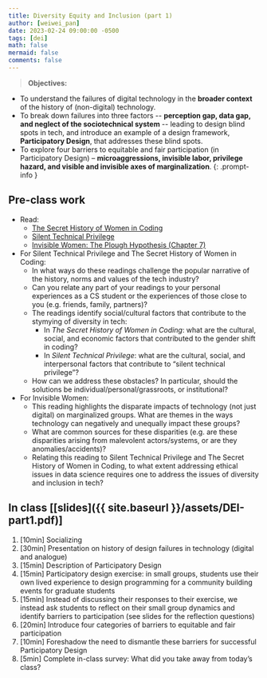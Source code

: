 ```yaml
---
title: Diversity Equity and Inclusion (part 1)
author: [weiwei_pan]
date: 2023-02-24 09:00:00 -0500
tags: [dei]
math: false
mermaid: false
comments: false
---
```


> **Objectives:**
* To understand the failures of digital technology in the **broader context** of the history of (non-digital) technology.
* To break down failures into three factors -- **perception gap, data gap, and neglect of the sociotechnical system** -- leading to design blind spots in tech, and introduce an example of a design framework, **Participatory Design**, that addresses these blind spots. 
* To explore four barriers to equitable and fair participation (in Participatory Design) – **microaggressions, invisible labor, privilege hazard, and visible and invisible axes of marginalization**. 
{: .prompt-info }


## Pre-class work
* Read:
  * [The Secret History of Women in Coding](https://www.nytimes.com/2019/02/13/magazine/women-coding-computer-programming.html)
  * [Silent Technical Privilege](https://slate.com/technology/2014/01/programmer-privilege-as-an-asian-male-computer-science-major-everyone-gave-me-the-benefit-of-the-doubt.html)
  * [Invisible Women: The Plough Hypothesis (Chapter 7)](https://hollis.harvard.edu/permalink/f/1lqd3jo/01HVD_ALMA512333730570003941)
* For Silent Technical Privilege and The Secret History of Women in Coding:
  * In what ways do these readings challenge the popular narrative of the history, norms and values of the tech industry?
  * Can you relate any part of your readings to your personal experiences as a CS student or the experiences of those close to you (e.g. friends, family, partners)?
  * The readings identify social/cultural factors that contribute to the stymying of diversity in tech:
    * In *The Secret History of Women in Coding*: what are the cultural, social, and economic factors that contributed to the gender shift in coding?
    * In *Silent Technical Privilege*: what are the cultural, social, and interpersonal factors that contribute to “silent technical privilege”?
  * How can we address these obstacles? In particular, should the solutions be individual/personal/grassroots, or institutional?
* For Invisible Women:
  * This reading highlights the disparate impacts of technology (not just digital) on marginalized groups. What are themes in the ways technology can negatively and unequally impact these groups?
  * What are common sources for these disparities (e.g. are these disparities arising from malevolent actors/systems, or are they anomalies/accidents)?
  * Relating this reading to Silent Technical Privilege and The Secret History of Women in Coding, to what extent addressing ethical issues in data science requires one to address the issues of diversity and inclusion in tech?


## In class \[[slides]({{ site.baseurl }}/assets/DEI-part1.pdf)\]
1. [10min] Socializing 
2. [30min] Presentation on history of design failures in technology (digital and analogue)
3. [15min] Description of Participatory Design
4. [15min] Participatory design exercise: in small groups, students use their own lived experience to design programming for a community building events for graduate students
5. [15min] Instead of discussing their responses to their exercise, we instead ask students to reflect on their small group dynamics and identify barriers to participation (see slides for the reflection questions)
6. [20min] Introduce four categories of barriers to equitable and fair participation
7. [10min] Foreshadow the need to dismantle these barriers for successful Participatory Design
8. [5min] Complete in-class survey: What did you take away from today’s class?

